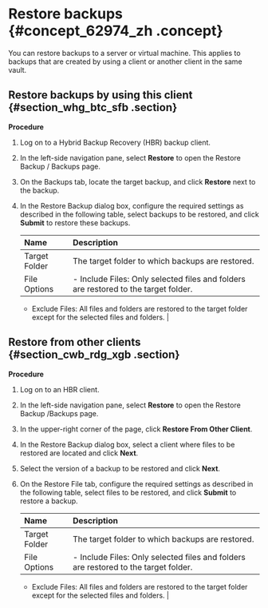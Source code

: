 # Restore backups {#concept_62974_zh .concept}

You can restore backups to a server or virtual machine. This applies to backups that are created by using a client or another client in the same vault.

## Restore backups by using this client {#section_whg_btc_sfb .section}

 **Procedure** 

1.  Log on to a Hybrid Backup Recovery \(HBR\) backup client.
2.  In the left-side navigation pane, select **Restore** to open the Restore Backup / Backups page.
3.  On the Backups tab, locate the target backup, and click **Restore** next to the backup.
4.  In the Restore Backup dialog box, configure the required settings as described in the following table, select backups to be restored, and click **Submit** to restore these backups.

    |Name|Description|
    |:---|:----------|
    |Target Folder|The target folder to which backups are restored.|
    |File Options|     -   Include Files: Only selected files and folders are restored to the target folder.
    -   Exclude Files: All files and folders are restored to the target folder except for the selected files and folders.
 |


## Restore from other clients {#section_cwb_rdg_xgb .section}

 **Procedure** 

1.  Log on to an HBR client.
2.  In the left-side navigation pane, select **Restore** to open the Restore Backup /Backups page.
3.  In the upper-right corner of the page, click **Restore From Other Client**.
4.  In the Restore Backup dialog box, select a client where files to be restored are located and click **Next**.
5.  Select the version of a backup to be restored and click **Next**.
6.  On the Restore File tab, configure the required settings as described in the following table, select files to be restored, and click **Submit** to restore a backup.

    |Name|Description|
    |:---|:----------|
    |Target Folder|The target folder to which backups are restored.|
    |File Options|     -   Include Files: Only selected files and folders are restored to the target folder.
    -   Exclude Files: All files and folders are restored to the target folder except for the selected files and folders.
 |


